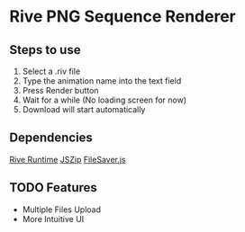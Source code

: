 # Rive PNG Sequence Renderer
## Steps to use
1. Select a .riv file
2. Type the animation name into the text field
3. Press Render button
4. Wait for a while (No loading screen for now)
5. Download will start automatically

## Dependencies
[Rive Runtime](https://github.com/rive-app/rive-wasm)
[JSZip](https://github.com/Stuk/jszip)
[FileSaver.js](https://github.com/eligrey/FileSaver.js)

## TODO Features
- Multiple Files Upload
- More Intuitive UI
